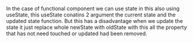 In the case of functional component we can use state in this also using useState, this useState conatins 2 argument the current state and the updated state function. But this has a disadvantage when we update the state it just replace whole newState with oldState with this all the property that has not need touched or updated had been removed.